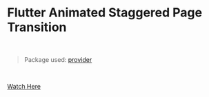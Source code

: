 # Flutter Animated Staggered Page Transition

</br>

> Package used: [provider](https://pub.dev/packages/provider)

</br>

[Watch Here](https://pub.dev/packages/provider)
